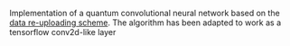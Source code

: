 Implementation of a quantum convolutional neural network based on the [data re-uploading scheme](https://arxiv.org/abs/1907.02085). The algorithm has been adapted to work as a tensorflow conv2d-like layer
